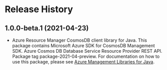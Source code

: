 # Release History

## 1.0.0-beta.1 (2021-04-23)

- Azure Resource Manager CosmosDB client library for Java. This package contains Microsoft Azure SDK for CosmosDB Management SDK. Azure Cosmos DB Database Service Resource Provider REST API. Package tag package-2021-04-preview. For documentation on how to use this package, please see [Azure Management Libraries for Java](https://aka.ms/azsdk/java/mgmt).
